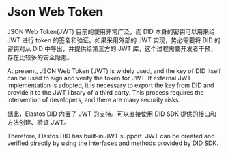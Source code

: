 # Json Web Token

JSON Web Token(JWT) 目前的使用非常广泛，而 DID 本身的密钥可以用来给 JWT 进行 token 的签名和验证。如果采用外部的 JWT 实现，势必需要将 DID 的密钥对从 DID 中导出，并提供给第三方的 JWT 库，这个过程需要开发者干预，存在比较多的安全隐患。

At present, JSON Web Token (JWT) is widely used, and the key of DID itself can be used to sign and verify the token for JWT. If external JWT implementation is adopted, it is necessary to export the key from DID and provide it to the JWT library of a third party. This process requires the intervention of developers, and there are many security risks.

据此，Elastos DID 内置了 JWT 的支持。可以直接使用 DID SDK 提供的接口和方法创建、验证 JWT。

Therefore, Elastos DID has built-in JWT support. JWT can be created and verified directly by using the interfaces and methods provided by DID SDK.
